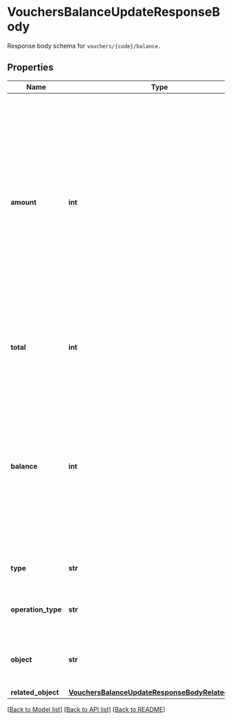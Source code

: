 # VouchersBalanceUpdateResponseBody

Response body schema for `vouchers/{code}/balance.`

## Properties

Name | Type | Description | Notes
------------ | ------------- | ------------- | -------------
**amount** | **int** | The incremental amount added (positive integer) or subtracted (negative integer) to the current balance on the gift card or loyalty card. Value is multiplied by 100 to precisely represent 2 decimal places. For example, $100 amount is written as 10000. | [optional] 
**total** | **int** | Total income incurred over the lifespan of the gift card or loyalty card. | [optional] 
**balance** | **int** | The balance after adding or subtracting a specified amount. Value is multiplied by 100 to precisely represent 2 decimal places. For example, $100 amount is written as 10000. | [optional] 
**type** | **str** | The type of voucher being modified. | [optional] 
**operation_type** | **str** | The type of the operation being performed. | [optional] [default to 'MANUAL']
**object** | **str** | The type of the object represented by JSON. Default is &#x60;balance&#x60;. | [optional] [default to 'balance']
**related_object** | [**VouchersBalanceUpdateResponseBodyRelatedObject**](VouchersBalanceUpdateResponseBodyRelatedObject.md) |  | [optional] 

[[Back to Model list]](../README.md#documentation-for-models) [[Back to API list]](../README.md#documentation-for-api-endpoints) [[Back to README]](../README.md)


